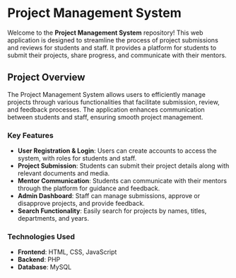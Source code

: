# Project Management System

Welcome to the **Project Management System** repository! This web application is designed to streamline the process of project submissions and reviews for students and staff. It provides a platform for students to submit their projects, share progress, and communicate with their mentors.

## Project Overview

The Project Management System allows users to efficiently manage projects through various functionalities that facilitate submission, review, and feedback processes. The application enhances communication between students and staff, ensuring smooth project management.

### Key Features

- **User Registration & Login**: Users can create accounts to access the system, with roles for students and staff.
- **Project Submission**: Students can submit their project details along with relevant documents and media.
- **Mentor Communication**: Students can communicate with their mentors through the platform for guidance and feedback.
- **Admin Dashboard**: Staff can manage submissions, approve or disapprove projects, and provide feedback.
- **Search Functionality**: Easily search for projects by names, titles, departments, and years.

### Technologies Used

- **Frontend**: HTML, CSS, JavaScript
- **Backend**: PHP
- **Database**: MySQL

